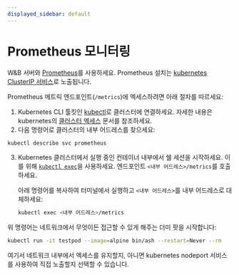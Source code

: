 ```yaml
---
displayed_sidebar: default
---
```


# Prometheus 모니터링

W&B 서버와 [Prometheus](https://prometheus.io/docs/introduction/overview/)를 사용하세요. Prometheus 설치는 [kubernetes ClusterIP 서비스](https://github.com/wandb/terraform-kubernetes-wandb/blob/main/main.tf#L225)로 노출됩니다.

Prometheus 메트릭 엔드포인트(`/metrics`)에 엑세스하려면 아래 절차를 따르세요:

1. Kubernetes CLI 툴킷인 [kubectl](https://kubernetes.io/docs/reference/kubectl/)로 클러스터에 연결하세요. 자세한 내용은 kubernetes의 [클러스터 엑세스](https://kubernetes.io/docs/tasks/access-application-cluster/access-cluster/) 문서를 참조하세요.
2. 다음 명령어로 클러스터의 내부 어드레스를 찾으세요:

```bash
kubectl describe svc prometheus
```

3. Kubernetes 클러스터에서 실행 중인 컨테이너 내부에서 쉘 세션을 시작하세요. 이를 위해 [`kubectl exec`](https://kubernetes.io/docs/reference/generated/kubectl/kubectl-commands)을 사용하세요. 엔드포인트 `<내부 어드레스>/metrics`를 호출하세요.

   아래 명령어를 복사하여 터미널에서 실행하고 `<내부 어드레스>`를 내부 어드레스로 대체하세요:

   ```bash
   kubectl exec <내부 어드레스>/metrics
   ```

위 명령어는 네트워크에서 무엇이든 접근할 수 있게 해주는 더미 팟을 시작합니다:

```bash
kubectl run -it testpod --image=alpine bin/ash --restart=Never --rm
```

여기서 네트워크 내부에서 엑세스를 유지할지, 아니면 kubernetes nodeport 서비스를 사용하여 직접 노출할지 선택할 수 있습니다.